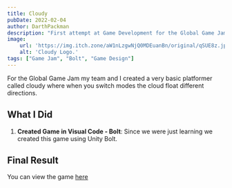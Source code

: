 ```yaml
---
title: Cloudy
pubDate: 2022-02-04
author: DarthPackman
description: "First attempt at Game Development for the Global Game Jam."
image:
    url: 'https://img.itch.zone/aW1nLzgwNjQ0MDEuanBn/original/qSUE8z.jpg'
    alt: 'Cloudy Logo.'
tags: ["Game Jam", "Bolt", "Game Design"]
---
```


For the Global Game Jam my team and I created a very basic platformer called cloudy where when you switch modes the cloud float different directions.

## What I Did

1. **Created Game in Visual Code - Bolt**: Since we were just learning we created this game using Unity Bolt.

## Final Result

You can view the game <a href="https://darthpackman.itch.io/cloudy">here</a>